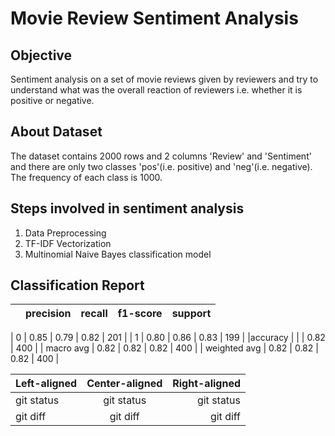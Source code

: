 # Movie Review Sentiment Analysis
## Objective 
Sentiment analysis on a set of movie reviews given by reviewers and try to understand what was the overall reaction of reviewers i.e. whether it is positive or negative.

## About Dataset
The dataset contains 2000 rows and 2 columns 'Review' and 'Sentiment' and there are only two classes 'pos'(i.e. positive) and 'neg'(i.e. negative). The frequency of each class is 1000.

## Steps involved in sentiment analysis
1. Data Preprocessing
2. TF-IDF Vectorization
3. Multinomial Naive Bayes classification model

## Classification Report
|    |precision | recall | f1-score | support|
| ---| ---      | ---    | ---      | ---    |

| 0  |   0.85   | 0.79   |   0.82   |   201  |
| 1  |   0.80   | 0.86   |   0.83   |   199  |
|accuracy      |         |          |   0.82 |  400 |
| macro avg    |  0.82   |     0.82 |   0.82 |  400 |
| weighted avg |  0.82   |    0.82  |   0.82 |  400 |


| Left-aligned | Center-aligned | Right-aligned |
| :---         |     :---:      |          ---: |
| git status   | git status     | git status    |
| git diff     | git diff       | git diff      |
